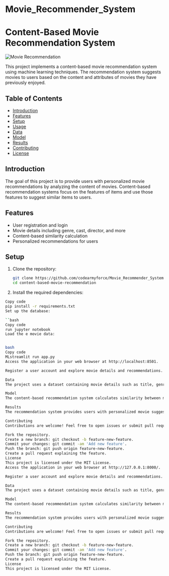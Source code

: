 # Movie_Recommender_System
# Content-Based Movie Recommendation System

![Movie Recommendation](/path/to/repo/banner.png) <!-- Add a banner image or logo -->

This project implements a content-based movie recommendation system using machine learning techniques. The recommendation system suggests movies to users based on the content and attributes of movies they have previously enjoyed.

## Table of Contents

- [Introduction](#introduction)
- [Features](#features)
- [Setup](#setup)
- [Usage](#usage)
- [Data](#data)
- [Model](#model)
- [Results](#results)
- [Contributing](#contributing)
- [License](#license)

## Introduction

The goal of this project is to provide users with personalized movie recommendations by analyzing the content of movies. Content-based recommendation systems focus on the features of items and use those features to suggest similar items to users.

## Features

- User registration and login
- Movie details including genre, cast, director, and more
- Content-based similarity calculation
- Personalized recommendations for users

## Setup

1. Clone the repository:

   ```bash
   git clone https://github.com/codearmyforce/Movie_Recommender_System.git
   cd content-based-movie-recommendation
   
2. Install the required dependencies:

```bash
Copy code
pip install -r requirements.txt
Set up the database:

``bash
Copy code
run jupyter notebook
Load the e movie data:


bash
Copy code
MLstreamlit run app.py
Access the application in your web browser at http://localhost:8501.

Register a user account and explore movie details and recommendations.

Data
The project uses a dataset containing movie details such as title, genre, cast, director, and other attributes. The dataset is available in the data/ directory.

Model
The content-based recommendation system calculates similarity between movies based on their attributes using techniques like TF-IDF (Term Frequency-Inverse Document Frequency) and cosine similarity.

Results
The recommendation system provides users with personalized movie suggestions based on the attributes of movies they have liked. Users can explore new movies aligned with their tastes.

Contributing
Contributions are welcome! Feel free to open issues or submit pull requests.

Fork the repository.
Create a new branch: git checkout -b feature-new-feature.
Commit your changes: git commit -am 'Add new feature'.
Push the branch: git push origin feature-new-feature.
Create a pull request explaining the feature.
License
This project is licensed under the MIT License.
Access the application in your web browser at http://127.0.0.1:8000/.

Register a user account and explore movie details and recommendations.

Data
The project uses a dataset containing movie details such as title, genre, cast, director, and other attributes. The dataset is available in the data/ directory.

Model
The content-based recommendation system calculates similarity between movies based on their attributes using techniques like TF-IDF (Term Frequency-Inverse Document Frequency) and cosine similarity.

Results
The recommendation system provides users with personalized movie suggestions based on the attributes of movies they have liked. Users can explore new movies aligned with their tastes.

Contributing
Contributions are welcome! Feel free to open issues or submit pull requests.

Fork the repository.
Create a new branch: git checkout -b feature-new-feature.
Commit your changes: git commit -am 'Add new feature'.
Push the branch: git push origin feature-new-feature.
Create a pull request explaining the feature.
License
This project is licensed under the MIT License.
